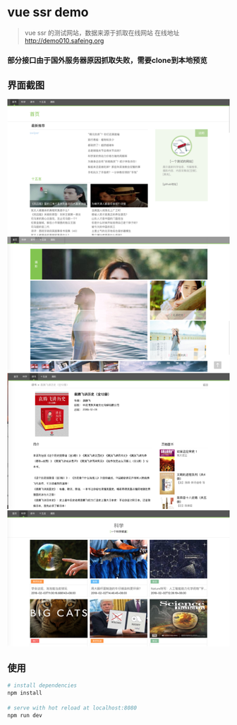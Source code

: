 # vue ssr demo

> vue ssr 的测试网站，数据来源于抓取在线网站 在线地址 http://demo010.safeing.org
### 部分接口由于国外服务器原因抓取失败，需要clone到本地预览
## 界面截图
![avatar](/static/images/QQ20180203-230146@2x.png)
![avatar](/static/images/QQ20180203-231736@2x.png)
![avatar](/static/images/QQ20180203-231709@2x.png)
![avatar](/static/images/QQ20180203-231721@2x.png)

## 使用

``` bash
# install dependencies
npm install

# serve with hot reload at localhost:8080
npm run dev


